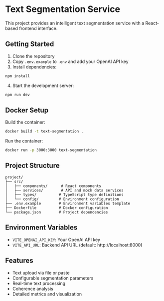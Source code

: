 # Text Segmentation Service

This project provides an intelligent text segmentation service with a React-based frontend interface.

## Getting Started

1. Clone the repository
2. Copy `.env.example` to `.env` and add your OpenAI API key
3. Install dependencies:
```bash
npm install
```

4. Start the development server:
```bash
npm run dev
```

## Docker Setup

Build the container:
```bash
docker build -t text-segmentation .
```

Run the container:
```bash
docker run -p 3000:3000 text-segmentation
```

## Project Structure

```
project/
├── src/
│   ├── components/      # React components
│   ├── services/        # API and mock data services
│   ├── types/          # TypeScript type definitions
│   └── config/         # Environment configuration
├── .env.example        # Environment variables template
├── Dockerfile          # Docker configuration
└── package.json        # Project dependencies
```

## Environment Variables

- `VITE_OPENAI_API_KEY`: Your OpenAI API key
- `VITE_API_URL`: Backend API URL (default: http://localhost:8000)

## Features

- Text upload via file or paste
- Configurable segmentation parameters
- Real-time text processing
- Coherence analysis
- Detailed metrics and visualization
